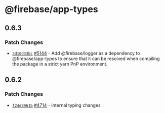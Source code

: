 # @firebase/app-types

## 0.6.3

### Patch Changes

- [`3d10d33bc`](https://github.com/firebase/firebase-js-sdk/commit/3d10d33bc167177fecbf86d2a6574af2e4e210f9) [#5144](https://github.com/firebase/firebase-js-sdk/pull/5144) - Add @firebase/logger as a dependency to @firebase/app-types to ensure that it can be resolved when compiling the package in a strict yarn PnP environment.

## 0.6.2

### Patch Changes

- [`f24d8961b`](https://github.com/firebase/firebase-js-sdk/commit/f24d8961b3b87821413297688803fc85113086b3) [#4714](https://github.com/firebase/firebase-js-sdk/pull/4714) - Internal typing changes
